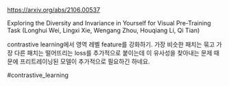 https://arxiv.org/abs/2106.00537

Exploring the Diversity and Invariance in Yourself for Visual Pre-Training Task (Longhui Wei, Lingxi Xie, Wengang Zhou, Houqiang Li, Qi Tian)

contrastive learning에서 영역 레벨 feature를 강화하기. 가장 비슷한 패치는 묶고 가장 다른 패치는 떨어뜨리는 loss를 추가적으로 붙이는데 이 유사성을 찾아내는 문제 때문에 프리트레이닝된 모델이 추가적으로 필요하긴 하네요.

#contrastive_learning 